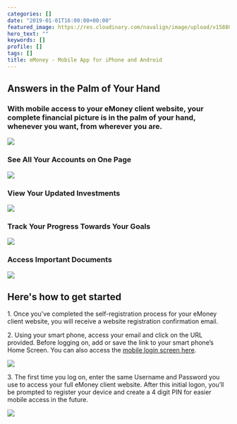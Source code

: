 ```yaml
---
categories: []
date: "2019-01-01T16:00:00+00:00"
featured_image: https://res.cloudinary.com/navalign/image/upload/v1588082986/eMoney_Dashboard_x2inwl.png
hero_text: ""
keywords: []
profile: []
tags: []
title: eMoney - Mobile App for iPhone and Android
---
```

<EmoneyVideo/>

## Answers in the Palm of Your Hand

### With mobile access to your eMoney client website, your complete financial picture is in the palm of your hand, whenever you want, from wherever you are.

![](https://res.cloudinary.com/navalign/image/upload/v1588038862/emoney_app1_df90fg.png)

### See All Your Accounts on One Page

![](https://res.cloudinary.com/navalign/image/upload/v1588039054/emoney_app2_k9l9ak.png)

### View Your Updated Investments

![](https://res.cloudinary.com/navalign/image/upload/v1588039063/emoney_app3_gkgixj.png)

### Track Your Progress Towards Your Goals

![](https://res.cloudinary.com/navalign/image/upload/v1588039072/emoney_app4_y25jm6.png)

### Access Important Documents

![](https://res.cloudinary.com/navalign/image/upload/v1588039086/emoney_app5_aruqkb.png)

## Here's how to get started

1\. Once you've completed the self-registration process for your eMoney client website, you will receive a website registration confirmation email.

2\. Using your smart phone, access your email and click on the URL provided. Before logging on, add or save the link to your smart phone’s Home Screen. You can also access the [mobile login screen here](https://wealth.emaplan.com/ema/SignIn?ema%2fria%2f1080financial "mobile login screen").

![](https://res.cloudinary.com/navalign/image/upload/v1588039534/emoney_app_login_ymdgvv.png)

3\. The first time you log on, enter the same Username and Password you use to access your full eMoney client website. After this initial logon, you’ll be prompted to register your device and create a 4 digit PIN for easier mobile access in the future.

![](https://res.cloudinary.com/navalign/image/upload/v1588039322/emoney_app_passcode_wgn3yx.png)